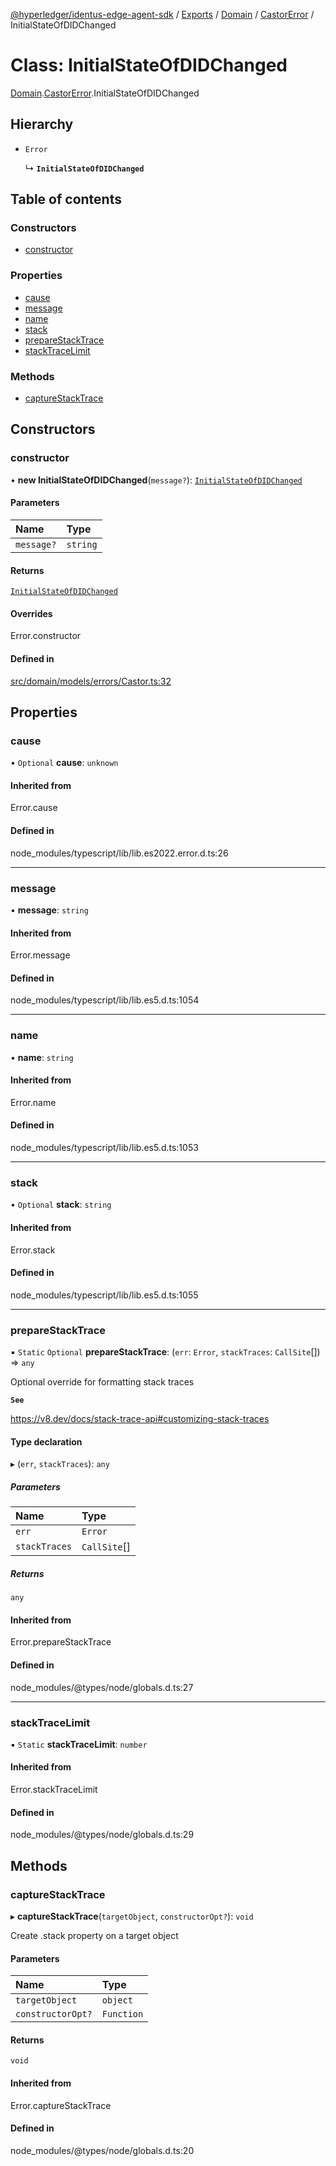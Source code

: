 [@hyperledger/identus-edge-agent-sdk](../README.md) / [Exports](../modules.md) / [Domain](../modules/Domain.md) / [CastorError](../modules/Domain.CastorError.md) / InitialStateOfDIDChanged

# Class: InitialStateOfDIDChanged

[Domain](../modules/Domain.md).[CastorError](../modules/Domain.CastorError.md).InitialStateOfDIDChanged

## Hierarchy

- `Error`

  ↳ **`InitialStateOfDIDChanged`**

## Table of contents

### Constructors

- [constructor](Domain.CastorError.InitialStateOfDIDChanged.md#constructor)

### Properties

- [cause](Domain.CastorError.InitialStateOfDIDChanged.md#cause)
- [message](Domain.CastorError.InitialStateOfDIDChanged.md#message)
- [name](Domain.CastorError.InitialStateOfDIDChanged.md#name)
- [stack](Domain.CastorError.InitialStateOfDIDChanged.md#stack)
- [prepareStackTrace](Domain.CastorError.InitialStateOfDIDChanged.md#preparestacktrace)
- [stackTraceLimit](Domain.CastorError.InitialStateOfDIDChanged.md#stacktracelimit)

### Methods

- [captureStackTrace](Domain.CastorError.InitialStateOfDIDChanged.md#capturestacktrace)

## Constructors

### constructor

• **new InitialStateOfDIDChanged**(`message?`): [`InitialStateOfDIDChanged`](Domain.CastorError.InitialStateOfDIDChanged.md)

#### Parameters

| Name | Type |
| :------ | :------ |
| `message?` | `string` |

#### Returns

[`InitialStateOfDIDChanged`](Domain.CastorError.InitialStateOfDIDChanged.md)

#### Overrides

Error.constructor

#### Defined in

[src/domain/models/errors/Castor.ts:32](https://github.com/hyperledger/identus-edge-agent-sdk-ts/blob/b1a74ed6fd4a9050ce3bb69d50435414a88a059a/src/domain/models/errors/Castor.ts#L32)

## Properties

### cause

• `Optional` **cause**: `unknown`

#### Inherited from

Error.cause

#### Defined in

node_modules/typescript/lib/lib.es2022.error.d.ts:26

___

### message

• **message**: `string`

#### Inherited from

Error.message

#### Defined in

node_modules/typescript/lib/lib.es5.d.ts:1054

___

### name

• **name**: `string`

#### Inherited from

Error.name

#### Defined in

node_modules/typescript/lib/lib.es5.d.ts:1053

___

### stack

• `Optional` **stack**: `string`

#### Inherited from

Error.stack

#### Defined in

node_modules/typescript/lib/lib.es5.d.ts:1055

___

### prepareStackTrace

▪ `Static` `Optional` **prepareStackTrace**: (`err`: `Error`, `stackTraces`: `CallSite`[]) => `any`

Optional override for formatting stack traces

**`See`**

https://v8.dev/docs/stack-trace-api#customizing-stack-traces

#### Type declaration

▸ (`err`, `stackTraces`): `any`

##### Parameters

| Name | Type |
| :------ | :------ |
| `err` | `Error` |
| `stackTraces` | `CallSite`[] |

##### Returns

`any`

#### Inherited from

Error.prepareStackTrace

#### Defined in

node_modules/@types/node/globals.d.ts:27

___

### stackTraceLimit

▪ `Static` **stackTraceLimit**: `number`

#### Inherited from

Error.stackTraceLimit

#### Defined in

node_modules/@types/node/globals.d.ts:29

## Methods

### captureStackTrace

▸ **captureStackTrace**(`targetObject`, `constructorOpt?`): `void`

Create .stack property on a target object

#### Parameters

| Name | Type |
| :------ | :------ |
| `targetObject` | `object` |
| `constructorOpt?` | `Function` |

#### Returns

`void`

#### Inherited from

Error.captureStackTrace

#### Defined in

node_modules/@types/node/globals.d.ts:20
